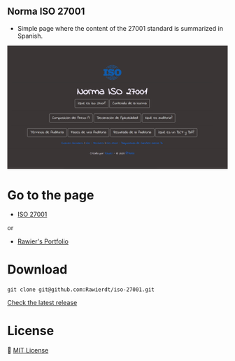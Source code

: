 ## Norma ISO 27001

- Simple page where the content of the 27001 standard is summarized in Spanish.

![IMG](./src/preview.png)

# Go to the page
- [ISO 27001](https://rawierdt.github.io/iso-27001/)

or

- [Rawier's Portfolio](https://rawier.vercel.app/portfolio)

# Download
`git clone git@github.com:Rawierdt/iso-27001.git`


[Check the latest release](https://github.com/Rawierdt/iso-27001)

# License
💜 [MIT License](/LICENSE)
